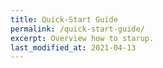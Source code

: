 ```yaml
---
title: Quick-Start Guide
permalink: /quick-start-guide/
excerpt: Overview how to starup.
last_modified_at: 2021-04-13
---
```

